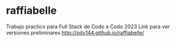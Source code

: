 # raffiabelle
Trabajo practico para Full Stack de Codo a Codo 2023
Link para ver versiones preliminares http://odv144.github.io/raffiabelle/
